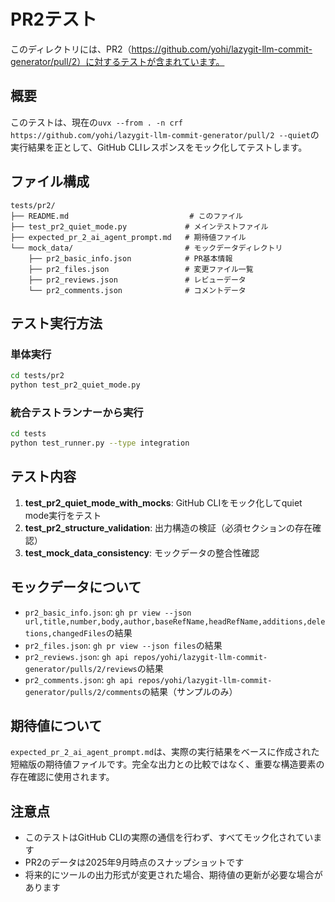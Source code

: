 # PR2テスト

このディレクトリには、PR2（https://github.com/yohi/lazygit-llm-commit-generator/pull/2）に対するテストが含まれています。

## 概要

このテストは、現在の`uvx --from . -n crf https://github.com/yohi/lazygit-llm-commit-generator/pull/2 --quiet`の実行結果を正として、GitHub CLIレスポンスをモック化してテストします。

## ファイル構成

```
tests/pr2/
├── README.md                           # このファイル
├── test_pr2_quiet_mode.py             # メインテストファイル
├── expected_pr_2_ai_agent_prompt.md   # 期待値ファイル
└── mock_data/                         # モックデータディレクトリ
    ├── pr2_basic_info.json            # PR基本情報
    ├── pr2_files.json                 # 変更ファイル一覧
    ├── pr2_reviews.json               # レビューデータ
    └── pr2_comments.json              # コメントデータ
```

## テスト実行方法

### 単体実行
```bash
cd tests/pr2
python test_pr2_quiet_mode.py
```

### 統合テストランナーから実行
```bash
cd tests
python test_runner.py --type integration
```

## テスト内容

1. **test_pr2_quiet_mode_with_mocks**: GitHub CLIをモック化してquiet mode実行をテスト
2. **test_pr2_structure_validation**: 出力構造の検証（必須セクションの存在確認）
3. **test_mock_data_consistency**: モックデータの整合性確認

## モックデータについて

- `pr2_basic_info.json`: `gh pr view --json url,title,number,body,author,baseRefName,headRefName,additions,deletions,changedFiles`の結果
- `pr2_files.json`: `gh pr view --json files`の結果
- `pr2_reviews.json`: `gh api repos/yohi/lazygit-llm-commit-generator/pulls/2/reviews`の結果
- `pr2_comments.json`: `gh api repos/yohi/lazygit-llm-commit-generator/pulls/2/comments`の結果（サンプルのみ）

## 期待値について

`expected_pr_2_ai_agent_prompt.md`は、実際の実行結果をベースに作成された短縮版の期待値ファイルです。完全な出力との比較ではなく、重要な構造要素の存在確認に使用されます。

## 注意点

- このテストはGitHub CLIの実際の通信を行わず、すべてモック化されています
- PR2のデータは2025年9月時点のスナップショットです
- 将来的にツールの出力形式が変更された場合、期待値の更新が必要な場合があります
